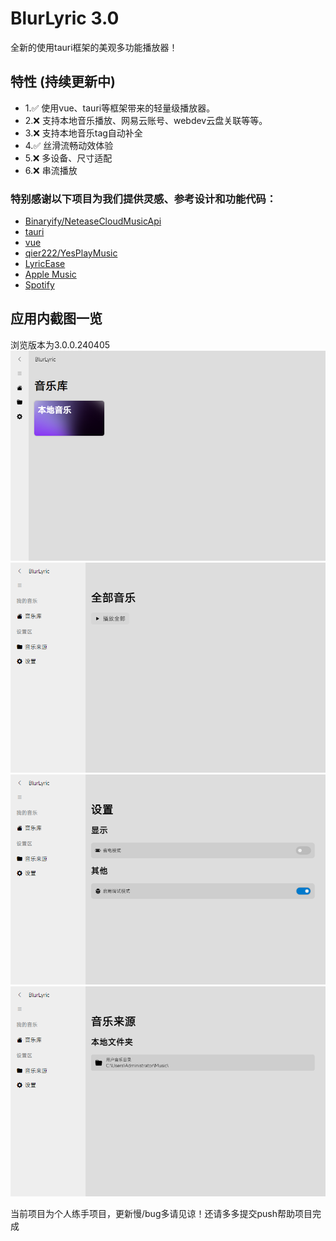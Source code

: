 # BlurLyric 3.0
<p>全新的使用tauri框架的美观多功能播放器！</p>

## 特性 (持续更新中)
- 1.✅ 使用vue、tauri等框架带来的轻量级播放器。
- 2.❌ 支持本地音乐播放、网易云账号、webdev云盘关联等等。
- 3.❌ 支持本地音乐tag自动补全
- 4.✅ 丝滑流畅动效体验
- 5.❌ 多设备、尺寸适配
- 6.❌ 串流播放

### 特别感谢以下项目为我们提供灵感、参考设计和功能代码：
- [Binaryify/NeteaseCloudMusicApi](https://github.com/Binaryify/NeteaseCloudMusicApi)
- [tauri](https://tauri.app/)
- [vue](https://vue3js.cn/)
- [qier222/YesPlayMusic](https://github.com/qier222/YesPlayMusic)
- [LyricEase](https://apps.microsoft.com/store/detail/lyricease/9N1MKDF0F4GT?hl=zh-cn&gl=CN)
- [Apple Music](https://www.apple.com/apple-music/)
- [Spotify](https://www.spotify.com/)

## 应用内截图一览 
<span>浏览版本为3.0.0.240405</span>
<img src='./public/screenshot3.png'>
<img src='./public/screenshot.png'>
<img src='./public/screenshot1.png'>
<img src='./public/screenshot2.png'>

当前项目为个人练手项目，更新慢/bug多请见谅！还请多多提交push帮助项目完成